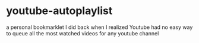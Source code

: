 # youtube-autoplaylist
a personal bookmarklet I did back when I realized Youtube had no easy way to queue all the most watched videos for any youtube channel
